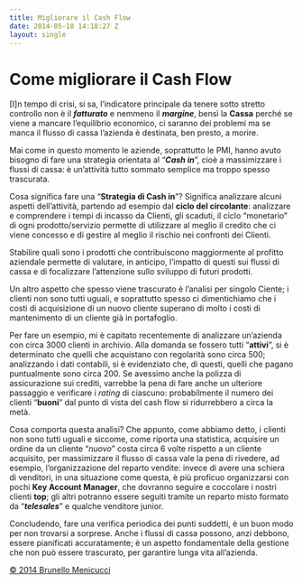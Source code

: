 ```yaml
---
title: Migliorare il Cash Flow
date: 2014-05-18 14:18:27 Z
layout: single
---
```


<h1>Come migliorare il Cash Flow</h1>
[I]n tempo di crisi, si sa, l’indicatore principale da tenere sotto stretto controllo non è il <strong><em>fatturato</em></strong> e nemmeno il <strong><em>margine</em></strong>, bensì la <strong>Cassa</strong> perché se viene a mancare l’equilibrio economico, ci saranno dei problemi ma se manca il flusso di cassa l’azienda è destinata, ben presto, a morire.

Mai come in questo momento le aziende, soprattutto le PMI, hanno avuto bisogno di fare una strategia orientata al “<strong><em>Cash in</em></strong>”, cioè a massimizzare i flussi di cassa: è un’attività tutto sommato semplice ma troppo spesso trascurata.

Cosa significa fare una “<strong>Strategia di Cash in</strong>”? Significa analizzare alcuni aspetti dell’attività, partendo ad esempio dal <strong>ciclo del circolante</strong>: analizzare e comprendere i tempi di incasso da Clienti, gli scaduti, il ciclo “monetario” di ogni prodotto/servizio permette di utilizzare al meglio il credito che ci viene concesso e di gestire al meglio il rischio nei confronti dei Clienti.

Stabilire quali sono i prodotti che contribuiscono maggiormente al profitto aziendale permette di valutare, in anticipo, l’impatto di questi sui flussi di cassa e di focalizzare l’attenzione sullo sviluppo di futuri prodotti.

Un altro aspetto che spesso viene trascurato è l’analisi per singolo Ciente; i clienti non sono tutti uguali, e soprattutto spesso ci dimentichiamo che i costi di acquisizione di un nuovo cliente superano di molto i costi di mantenimento di un cliente già in portafoglio.

Per fare un esempio, mi è capitato recentemente di analizzare un’azienda con circa 3000 clienti in archivio. Alla domanda se fossero tutti “<strong>attivi</strong>”, si è determinato che quelli che acquistano con regolarità sono circa 500; analizzando i dati contabili, si è evidenziato che, di questi, quelli che pagano puntualmente sono circa 200. Se avessimo anche la polizza di assicurazione sui crediti, varrebbe la pena di fare anche un ulteriore passaggio e verificare i <em>rating</em> di ciascuno: probabilmente il numero dei clienti “<strong>buoni</strong>” dal punto di vista del cash flow si ridurrebbero a circa la metà.

Cosa comporta questa analisi? Che appunto, come abbiamo detto, i clienti non sono tutti uguali e siccome, come riporta una statistica, acquisire un ordine da un cliente “<em>nuovo</em>” costa circa 6 volte rispetto a un cliente acquisito, per massimizzare il flusso di cassa vale la pena di rivedere, ad esempio, l’organizzazione del reparto vendite: invece di avere una schiera di venditori, in una situazione come questa, è più proficuo organizzarsi con pochi <strong>Key Account Manager</strong>, che dovranno seguire e coccolare i nostri clienti <strong>top</strong>; gli altri potranno essere seguiti tramite un reparto misto formato da “<strong><em>telesales</em></strong>” e qualche venditore junior.

Concludendo, fare una verifica periodica dei punti suddetti, è un buon modo per non trovarsi a sorprese. Anche i flussi di cassa possono, anzi debbono, essere pianificati accuratamente; è un aspetto fondamentale della gestione che non può essere trascurato, per garantire lunga vita all’azienda.

<a href="http://www.blackstarconsulting.it">© 2014 Brunello Menicucci</a>